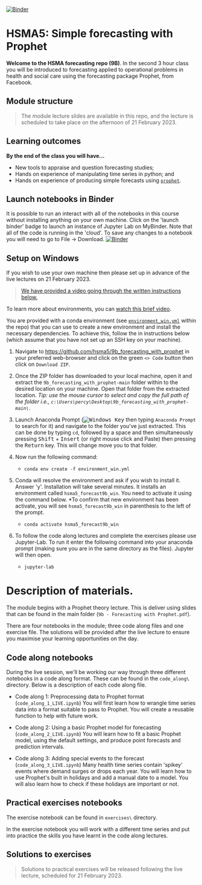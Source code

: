 [![Binder](https://mybinder.org/badge_logo.svg)](https://mybinder.org/v2/gh/hsma5/9b_forecasting_with_prophet/HEAD)

# HSMA5: Simple forecasting with Prophet


**Welcome to the HSMA forecasting repo (9B)**.  In the second 3 hour class you will be introduced to forecasting applied to operational problems in health and social care using the forecasting package Prophet, from Facebook.

## Module structure

> The module lecture slides are available in this repo, and the lecture is scheduled to take place on the afternoon of 21 February 2023.

## Learning outcomes

**By the end of the class you will have...**

* New tools to appraise and question forecasting studies;
* Hands on experience of manipulating time series in python; and
* Hands on experience of producing simple forecasts using [`prophet`](https://facebook.github.io/prophet/).

## Launch notebooks in Binder

It is possible to run an interact with all of the notebooks in this course without installing anything on your own machine.  Click on the 'launch binder' badge to launch an instance of Jupyter Lab on MyBinder.  Note that all of the code is running in the 'cloud'.  To save any changes to a notebook you will need to go to File -> Download.
[![Binder](https://mybinder.org/badge_logo.svg)](https://mybinder.org/v2/gh/hsma5/9b_forecasting_with_prophet/HEAD)

## Setup on Windows

If you wish to use your own machine then please set up in advance of the live lectures on 21 February 2023. 

> [We have provided a video going through the written instructions below.](https://youtu.be/u60CcwZBPYo)

To learn more about environments, you can [watch this brief video](https://www.youtube.com/watch?v=CCqgNbuwMSU).

You are provided with a conda environment (see [`environment_win.yml`](https://github.com/hsma5/9b_forecasting_with_prophet/blob/main/environment_win.yml) within the repo) that you can use to create a new environment and install the necessary dependencies.  To achieve this, follow the in instructions below (which assume that you have not set up an SSH key on your machine).

1. Navigate to https://github.com/hsma5/9b_forecasting_with_prophet in your preferred web-browser and click on the green `<> Code` button then click on `Download ZIP`.

2. Once the ZIP folder has downloaded to your local machine, open it and extract the `9b_forecasting_with_prophet-main` folder within to the desired location on your machine. Open that folder from the extracted location. *Tip: use the mouse cursor to select and copy the full path of the folder i.e., `c:\Users\percy\Desktop\9b_forecasting_with_prophet-main\`*.

3. Launch Anaconda Prompt (<kbd>![Windows Key](http://i.stack.imgur.com/B8Zit.png)</kbd> then typing `Anaconda Prompt` to search for it) and navigate to the folder you've just extracted. This can be done by typing `cd`, followed by a space and then simultaneously pressing <kbd>Shift</kbd> + <kbd>Insert</kbd> (or right mouse click and Paste) then pressing the <kbd>Return</kbd> key. This will change move you to that folder.

4. Now run the following command:

   * `conda env create -f environment_win.yml`

5. Conda will resolve the environment and ask if you wish to install it.  Answer 'y'. Installation will take several minutes.  It installs an environment called `hsma5_forecast9b_win`.  You need to activate it using the command below. *To confirm that new environment has been activate, you will see `hsma5_forecast9b_win` in parenthesis to the left of the prompt.

   * `conda activate hsma5_forecast9b_win`

6. To follow the code along lectures and complete the exercises please use Jupyter-Lab.  To run it enter the following command into your anaconda prompt (making sure you are in the same directory as the files). Jupyter will then open.

   * `jupyter-lab`


# Description of materials.

The module begins with a Prophet theory lecture.  This is deliver using slides that can be found in the main folder (`9b - Forecasting with Prophet.pdf`).

There are four notebooks in the module; three code along files and one exercise file. The solutions will be provided after the live lecture to ensure you maximise your learning opportunities on the day.

## Code along notebooks

During the live session, we'll be working our way through three different notebooks in a code along format. These can be found in the `code_along\` directory. Below is a description of each code along file.

* Code along 1: Preprocessing data to Prophet format (`code_along_1_LIVE.ipynb`)
You will first learn how to wrangle time series data into a format suitable to pass to Prophet.  You will create a reusable function to help with future work.

* Code along 2: Using a basic Prophet model for forecasting (`code_along_2_LIVE.ipynb`)
You will learn how to fit a basic Prophet model, using the default settings, and produce point forecasts and prediction intervals.

* Code along 3: Adding special events to the forecast (`code_along_3_LIVE.ipynb`)
Many health time series contain 'spikey' events where demand surges or drops each year.  You will learn how to use Prophet's built in holidays and add a manual date to a model.  You will also learn how to check if these holidays are important or not.

## Practical exercises notebooks

The exercise notebook can be found in `exercises\` directory.

In the exercise notebook you will work with a different time series and put into practice the skills you have learnt in the code along lectures.

## Solutions to exercises

> Solutions to practical exercises will be released following the live lecture, scheduled for 21 February 2023.

